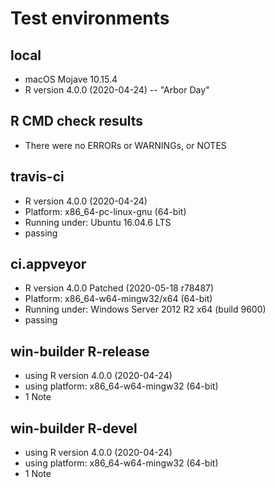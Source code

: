 # Test environments
## local 
* macOS Mojave 10.15.4
* R version 4.0.0 (2020-04-24) -- "Arbor Day"

## R CMD check results
* There were no ERRORs or WARNINGs, or NOTES 

## travis-ci
* R version 4.0.0 (2020-04-24)
* Platform: x86_64-pc-linux-gnu (64-bit)
* Running under: Ubuntu 16.04.6 LTS
* passing

## ci.appveyor
* R version 4.0.0 Patched (2020-05-18 r78487)
* Platform: x86_64-w64-mingw32/x64 (64-bit)
* Running under: Windows Server 2012 R2 x64 (build 9600)
* passing

## win-builder R-release
* using R version 4.0.0 (2020-04-24)
* using platform: x86_64-w64-mingw32 (64-bit)
* 1 Note

## win-builder R-devel
* using R version 4.0.0 (2020-04-24)
* using platform: x86_64-w64-mingw32 (64-bit)
* 1 Note
